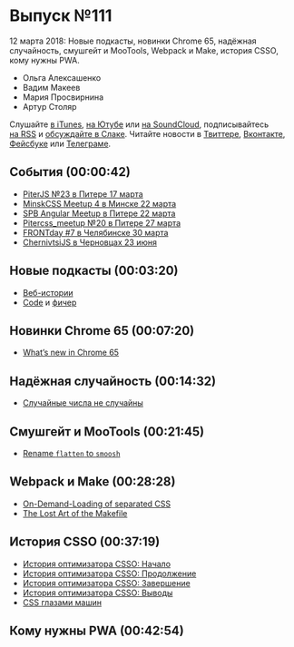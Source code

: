 # Выпуск №111

12 марта 2018: Новые подкасты, новинки Chrome 65, надёжная случайность, смушгейт и MooTools, Webpack и Make, история CSSO, кому нужны PWA.

- Ольга Алексашенко
- Вадим Макеев
- Мария Просвирнина
- Артур Столяр

Слушайте [в iTunes](https://itunes.apple.com/ru/podcast/veb-standarty/id1080500016), [на Ютубе](https://www.youtube.com/playlist?list=PLMBnwIwFEFHcwuevhsNXkFTcadeX5R1Go) или [на SoundCloud](https://soundcloud.com/web-standards), подписывайтесь [на RSS](https://web-standards.ru/podcast/feed/) и [обсуждайте в Слаке](http://slack.web-standards.ru/). Читайте новости в [Твиттере](https://twitter.com/webstandards_ru), [Вконтакте](https://vk.com/webstandards_ru), [Фейсбуке](https://www.facebook.com/webstandardsru) или [Телеграме](https://t.me/webstandards_ru).

## События (00:00:42)

- [PiterJS №23 в Питере 17 марта](https://meetabit.com/events/piterjs-23)
- [MinskCSS Meetup 4 в Минске 22 марта](https://minskcss.timepad.ru/event/606207/)
- [SPB Angular Meetup в Питере 22 марта](https://meetup.tinkoff.ru/events/spb-angular-meetup)
- [Pitercss_meetup №20 в Питере 27 марта](https://pitercss.timepad.ru/event/679895/)
- [FRONTday #7 в Челябинске 30 марта](https://meetup.house/frontday/)
- [ChernivtsiJS в Черновцах 23 июня](https://chernivtsi.js.org/)

## Новые подкасты (00:03:20)

- [Веб-истории](https://marinin.xyz/webstories/)
- [Code](https://codepodcast.com/) и [фичер](https://youtu.be/GdosqnaCkqI)

## Новинки Chrome 65 (00:07:20)

- [What’s new in Chrome 65](https://youtu.be/_W4GSpoSOZI)

## Надёжная случайность (00:14:32)

- [Случайные числа не случайны](https://medium.com/p/252e08e60828)

## Смушгейт и MooTools (00:21:45)

- [Rename `flatten` to `smoosh`](https://github.com/tc39/proposal-flatMap/pull/56)

## Webpack и Make (00:28:28)

- [On-Demand-Loading of separated CSS](https://twitter.com/wSokra/status/970253245733113856)
- [The Lost Art of the Makefile](http://www.olioapps.com/blog/the-lost-art-of-the-makefile/)

## История CSSO (00:37:19)

- [История оптимизатора CSSO: Начало](https://felixit.blog/2018/03/04/istoria-csso-nachalo/)
- [История оптимизатора CSSO: Продолжение](https://felixit.blog/2018/03/04/istoria-csso-prodolzhenie/)
- [История оптимизатора CSSO: Завершение](https://felixit.blog/2018/03/05/istoria-csso-zavershenie/)
- [История оптимизатора CSSO: Выводы](https://felixit.blog/2018/03/05/istoria-csso-vyvody/)
- [CSS глазами машин](https://youtu.be/c2Sw5gmOwmE)

## Кому нужны PWA (00:42:54)

